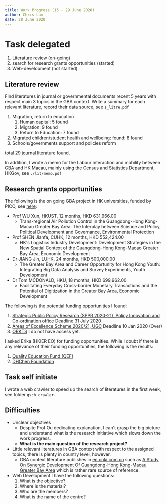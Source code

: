 ```yaml
---
title: Work Progress (15 - 29 June 2020)
author: Chris Lam
date: 28 June 2020
---
```


# Task delegated

1. Literature review (on-going)
2. search for research grants opportunities (started)
3. Web-development (not started)

## Literature review

Find literatures in journal or governmental documents recent 5 years with respect main 3 topics in the GBA context. Write a summary for each relevant literature, record their data source, see `s_litre.pdf`

1. Migration, return to education
   1. Human capital: 5 found
   2. Migration: 9 found
   3. Return to Education: 7 found
2. Migrated children/student health and wellbeing: found: 8 found
3. Schools/governments support and policies reform

total 29 journal literature found.

In addition, I wrote a memo for the Labour interaction and mobility between GBA and HK Macau, mainly using the Census and Statistics Department, HKGov, see `./lit/memo.pdf`

## Research grants opportunities

The following is the on going GBA project in HK universities, funded by PICO, see [here](https://www.pico.gov.hk/en/PRFS/ppr-reports.html):

- Prof WU Xun, HKUST, 12 months, HKD 631,966.00
  - Trans-regional Air Pollution Control in the Guangdong-Hong Kong-Macau Greater Bay Area: The Interplay between Science and Policy, Political Development and Governance, Environmental Protection
- Prof SHEN Jianfa, CUHK, 12 months, HKD 552,424.00
  - HK's Logistics Industry Development: Development Strategies in the New Spatial Context of the Guangdong-Hong Kong-Macao Greater Bay Area, Economic Development
- Dr JIANG Jin, LUHK, 24 months, HKD 500,000.00
  - The Greater Bay Area and Career Opportunity for Hong Kong Youth: Integrating Big Data Analysis and Survey Experiments, Youth Development
- Dr Tom MCDONALD, HKU, 18 months, HKD 699,962.00
  - Facilitating Everyday Cross-border Monetary Transactions and the Potential of Digitization in the Greater Bay Area, Economic Development

The following is the potential funding opportunities I found:

1. [Strategic Public Policy Research (SPPR 2020-21), Policy Innovation and Co-ordination office](https://www.pico.gov.hk/en/PRFS/IRS_and_ST.html) Deadline 31 July 2020
2. [Areas of Excellence Scheme 2020/21, UGC](https://www.ugc.edu.hk/eng/rgc/funding_opport/funding_schemes/aoes/callpreprop9.html) Deadline 10 Jan 2020 (Over)
3. [ORKTS](https://www.orkts.cuhk.edu.hk/component/users/?view=login&Itemid=483) I do not have access yet.

I asked Erika (HKIER EO) for funding opportunities. While I doubt if there is any relevance of their funding opportunities, the following is the results:

1. [Quality Education Fund (QEF)](https://www.qef.org.hk/e_index.html)
2. [DHChen Foundation](https://dhchenfoundation.com/)

## Task self initiate

I wrote a web crawler to speed up the search of literatures in the first week, see folder `gsch_crawler`.

## Difficulties

- Unclear objectives
  - Despite Prof Ou dedicating explanation, I can't grasp the big picture and understand what is the research initiative which slows down the work progress.
  - **What is the main question of the research project?**
- Little relevant literatures in GBA context with respect to the assigned topics, there is plenty in country level, however.
  - GBA context literature publishes in [en.cnki.com.cn](en.cnki.com.cn) such as [A Study On Synergic Development Of Guangdong-Hong Kong-Macau Greater Bay Area](http://en.cnki.com.cn/Article_en/CJFDTotal-GHSI201804001.htm) which is rather rare source of reference.
- Web Development I have the following questions:
  1. What is the objective?
  2. Where is the material?
  3. Who are the members?
  4. What is the name of the centre?

